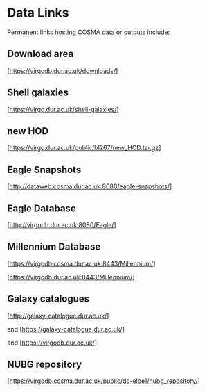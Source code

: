 # Data Links

Permanent links hosting COSMA data or outputs include:

## Download area

[https://virgodb.dur.ac.uk/downloads/]

## Shell galaxies

[https://virgo.dur.ac.uk/shell-galaxies/]

## new HOD

[https://virgo.dur.ac.uk/public/bl267/new_HOD.tar.gz]

## Eagle Snapshots

[http://dataweb.cosma.dur.ac.uk:8080/eagle-snapshots/]

## Eagle Database

[http://virgodb.dur.ac.uk:8080/Eagle/]

## Millennium Database

[https://virgodb.cosma.dur.ac.uk:8443/Millennium/]

[https://virgodb.dur.ac.uk:8443/Millennium/]

## Galaxy catalogues

[http://galaxy-catalogue.dur.ac.uk/]

and [https://galaxy-catalogue.dur.ac.uk/]

and [https://virgodb.dur.ac.uk/]

## NUBG repository

[https://virgodb.cosma.dur.ac.uk/public/dc-elbe1/nubg_repository/]